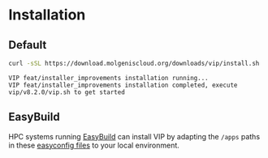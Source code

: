# Installation

## Default

```bash
curl -sSL https://download.molgeniscloud.org/downloads/vip/install.sh | bash
```

```
VIP feat/installer_improvements installation running...
VIP feat/installer_improvements installation completed, execute vip/v8.2.0/vip.sh to get started
```

## EasyBuild

HPC systems running [EasyBuild](https://easybuild.io/) can install VIP by adapting the `/apps` paths in
these [easyconfig files](https://github.com/molgenis/take-it-easyconfigs/tree/main/v/vip) to your local environment.